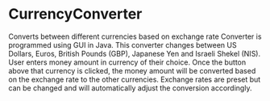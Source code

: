 # CurrencyConverter
Converts between different currencies based on exchange rate Converter is programmed using GUI in Java. 
This converter changes between US Dollars, Euros, British Pounds (GBP), Japanese Yen and Israeli Shekel (NIS). 
User enters money amount in currency of their choice. Once the button above that currency is clicked, the money amount 
will be converted based on the exchange rate to the other currencies. Exchange rates are preset but can be changed and will 
automatically adjust the conversion accordingly.
